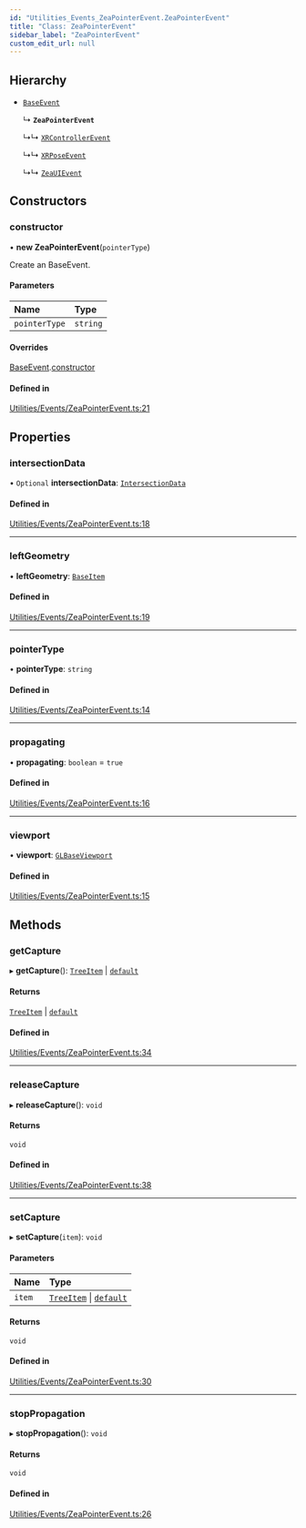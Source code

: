 ```yaml
---
id: "Utilities_Events_ZeaPointerEvent.ZeaPointerEvent"
title: "Class: ZeaPointerEvent"
sidebar_label: "ZeaPointerEvent"
custom_edit_url: null
---
```




## Hierarchy

- [`BaseEvent`](../Utilities_BaseEvent.BaseEvent)

  ↳ **`ZeaPointerEvent`**

  ↳↳ [`XRControllerEvent`](Utilities_Events_XRControllerEvent.XRControllerEvent)

  ↳↳ [`XRPoseEvent`](Utilities_Events_XRPoseEvent.XRPoseEvent)

  ↳↳ [`ZeaUIEvent`](Utilities_Events_ZeaUIEvent.ZeaUIEvent)

## Constructors

### constructor

• **new ZeaPointerEvent**(`pointerType`)

Create an BaseEvent.

#### Parameters

| Name | Type |
| :------ | :------ |
| `pointerType` | `string` |

#### Overrides

[BaseEvent](../Utilities_BaseEvent.BaseEvent).[constructor](../Utilities_BaseEvent.BaseEvent#constructor)

#### Defined in

[Utilities/Events/ZeaPointerEvent.ts:21](https://github.com/ZeaInc/zea-engine/blob/cafd1585c/src/Utilities/Events/ZeaPointerEvent.ts#L21)

## Properties

### intersectionData

• `Optional` **intersectionData**: [`IntersectionData`](../Utilities_IntersectionData.IntersectionData)

#### Defined in

[Utilities/Events/ZeaPointerEvent.ts:18](https://github.com/ZeaInc/zea-engine/blob/cafd1585c/src/Utilities/Events/ZeaPointerEvent.ts#L18)

___

### leftGeometry

• **leftGeometry**: [`BaseItem`](../../SceneTree/SceneTree_BaseItem.BaseItem)

#### Defined in

[Utilities/Events/ZeaPointerEvent.ts:19](https://github.com/ZeaInc/zea-engine/blob/cafd1585c/src/Utilities/Events/ZeaPointerEvent.ts#L19)

___

### pointerType

• **pointerType**: `string`

#### Defined in

[Utilities/Events/ZeaPointerEvent.ts:14](https://github.com/ZeaInc/zea-engine/blob/cafd1585c/src/Utilities/Events/ZeaPointerEvent.ts#L14)

___

### propagating

• **propagating**: `boolean` = `true`

#### Defined in

[Utilities/Events/ZeaPointerEvent.ts:16](https://github.com/ZeaInc/zea-engine/blob/cafd1585c/src/Utilities/Events/ZeaPointerEvent.ts#L16)

___

### viewport

• **viewport**: [`GLBaseViewport`](../../Renderer/Renderer_GLBaseViewport.GLBaseViewport)

#### Defined in

[Utilities/Events/ZeaPointerEvent.ts:15](https://github.com/ZeaInc/zea-engine/blob/cafd1585c/src/Utilities/Events/ZeaPointerEvent.ts#L15)

## Methods

### getCapture

▸ **getCapture**(): [`TreeItem`](../../SceneTree/SceneTree_TreeItem.TreeItem) \| [`default`](../../SceneTree/Manipulators/SceneTree_Manipulators_BaseTool.default)

#### Returns

[`TreeItem`](../../SceneTree/SceneTree_TreeItem.TreeItem) \| [`default`](../../SceneTree/Manipulators/SceneTree_Manipulators_BaseTool.default)

#### Defined in

[Utilities/Events/ZeaPointerEvent.ts:34](https://github.com/ZeaInc/zea-engine/blob/cafd1585c/src/Utilities/Events/ZeaPointerEvent.ts#L34)

___

### releaseCapture

▸ **releaseCapture**(): `void`

#### Returns

`void`

#### Defined in

[Utilities/Events/ZeaPointerEvent.ts:38](https://github.com/ZeaInc/zea-engine/blob/cafd1585c/src/Utilities/Events/ZeaPointerEvent.ts#L38)

___

### setCapture

▸ **setCapture**(`item`): `void`

#### Parameters

| Name | Type |
| :------ | :------ |
| `item` | [`TreeItem`](../../SceneTree/SceneTree_TreeItem.TreeItem) \| [`default`](../../SceneTree/Manipulators/SceneTree_Manipulators_BaseTool.default) |

#### Returns

`void`

#### Defined in

[Utilities/Events/ZeaPointerEvent.ts:30](https://github.com/ZeaInc/zea-engine/blob/cafd1585c/src/Utilities/Events/ZeaPointerEvent.ts#L30)

___

### stopPropagation

▸ **stopPropagation**(): `void`

#### Returns

`void`

#### Defined in

[Utilities/Events/ZeaPointerEvent.ts:26](https://github.com/ZeaInc/zea-engine/blob/cafd1585c/src/Utilities/Events/ZeaPointerEvent.ts#L26)

